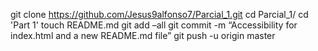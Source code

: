 git clone https://github.com/Jesus9alfonso7/Parcial_1.git
cd Parcial_1/
cd 'Part 1'
touch README.md
git add –all
git commit -m “Accessibility for index.html and a new README.md file”
git push -u origin master
